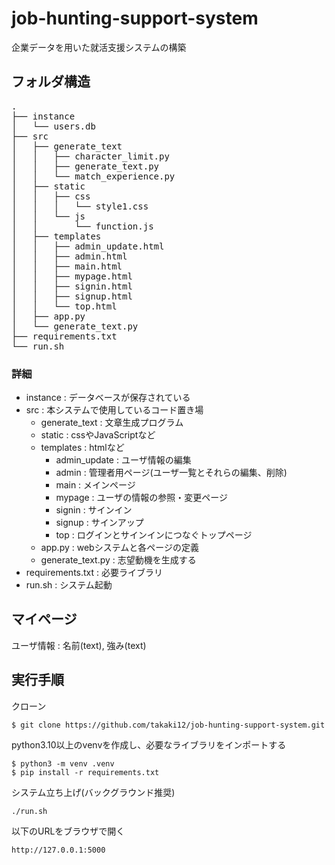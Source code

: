 # job-hunting-support-system
企業データを用いた就活支援システムの構築

## フォルダ構造
<pre>
.  
├── instance  
│   └── users.db  
├── src  
│   ├── generate_text  
│   │   ├── character_limit.py  
│   │   ├── generate_text.py  
│   │   └── match_experience.py  
│   ├── static  
│   │   ├── css  
│   │   │   └── style1.css    
│   │   └── js  
│   │       └── function.js  
│   ├── templates  
│   │   ├── admin_update.html  
│   │   ├── admin.html  
│   │   ├── main.html  
│   │   ├── mypage.html  
│   │   ├── signin.html  
│   │   ├── signup.html  
│   │   └── top.html  
│   ├── app.py  
│   └── generate_text.py  
├── requirements.txt  
└── run.sh
</pre>
### 詳細
- instance : データベースが保存されている
- src : 本システムで使用しているコード置き場  
  - generate_text : 文章生成プログラム
  - static : cssやJavaScriptなど
  - templates : htmlなど  
    - admin_update : ユーザ情報の編集  
    - admin : 管理者用ページ(ユーザ一覧とそれらの編集、削除)  
    - main : メインページ  
    - mypage : ユーザの情報の参照・変更ページ  
    - signin : サインイン
    - signup : サインアップ  
    - top : ログインとサインインにつなぐトップページ  
  - app.py : webシステムと各ページの定義  
  - generate_text.py : 志望動機を生成する  
- requirements.txt : 必要ライブラリ  
- run.sh : システム起動  

## マイページ
ユーザ情報 : 名前(text), 強み(text)  

## 実行手順
クローン
```
$ git clone https://github.com/takaki12/job-hunting-support-system.git
```
python3.10以上のvenvを作成し、必要なライブラリをインポートする
```
$ python3 -m venv .venv
$ pip install -r requirements.txt
```
システム立ち上げ(バックグラウンド推奨)
```
./run.sh
```
以下のURLをブラウザで開く
```
http://127.0.0.1:5000
```